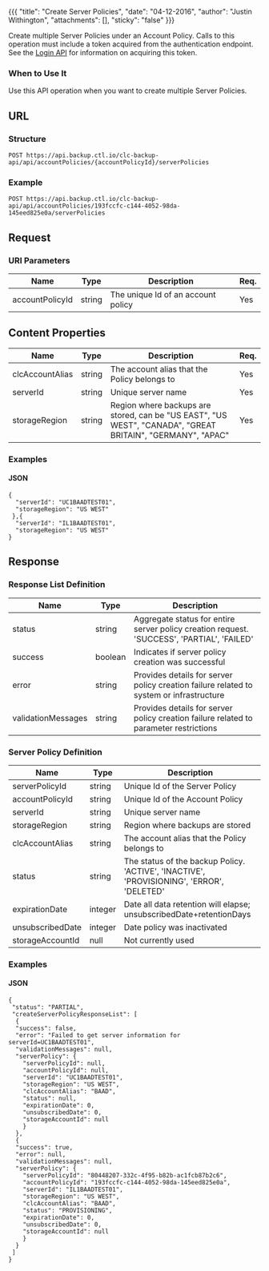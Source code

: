 {{{
  "title": "Create Server Policies",
  "date": "04-12-2016",
  "author": "Justin Withington",
  "attachments": [],
  "sticky": "false"
}}}

Create multiple Server Policies under an Account Policy. Calls to this operation must include a token acquired from the authentication endpoint. See the [Login API](../Authentication/login.md) for information on acquiring this token.

### When to Use It

Use this API operation when you want to create multiple Server Policies.

## URL

### Structure

    POST https://api.backup.ctl.io/clc-backup-api/api/accountPolicies/{accountPolicyId}/serverPolicies

### Example

    POST https://api.backup.ctl.io/clc-backup-api/api/accountPolicies/193fccfc-c144-4052-98da-145eed825e0a/serverPolicies

## Request

### URI Parameters

| Name | Type | Description | Req. |
| --- | --- | --- | --- |
| accountPolicyId | string | The unique Id of an account policy | Yes |


## Content Properties

| Name | Type | Description | Req. |
| --- | --- | --- | --- |
| clcAccountAlias | string | The account alias that the Policy belongs to | Yes |
| serverId | string | Unique server name | Yes|
| storageRegion | string | Region where backups are stored, can be "US EAST", "US WEST", "CANADA", "GREAT BRITAIN", "GERMANY", "APAC" | Yes|


### Examples

#### JSON

    {
      "serverId": "UC1BAADTEST01",
      "storageRegion": "US WEST"
     },{
      "serverId": "IL1BAADTEST01",
      "storageRegion": "US WEST"
    }


## Response

### Response List Definition

| Name | Type | Description |
| --- | --- | --- |
| status | string | Aggregate status for entire server policy creation request. 'SUCCESS', 'PARTIAL', 'FAILED' |
| success | boolean | Indicates if server policy creation was successful |
| error | string | Provides details for server policy creation failure related to system or infrastructure |
| validationMessages | string | Provides details for server policy creation failure related to parameter restrictions |

### Server Policy Definition

| Name | Type | Description |
| --- | --- | --- |
| serverPolicyId | string | Unique Id of the Server Policy |
| accountPolicyId | string | Unique Id of the Account Policy |
| serverId | string | Unique server name |
| storageRegion | string | Region where backups are stored |
| clcAccountAlias | string | The account alias that the Policy belongs to |
| status | string | The status of the backup Policy. 'ACTIVE', 'INACTIVE', 'PROVISIONING', 'ERROR', 'DELETED' |
| expirationDate | integer | Date all data retention will elapse; unsubscribedDate+retentionDays |
| unsubscribedDate | integer | Date policy was inactivated|
| storageAccountId | null | Not currently used |


### Examples

#### JSON

    {
     "status": "PARTIAL",
     "createServerPolicyResponseList": [
      {
      "success": false,
      "error": "Failed to get server information for serverId=UC1BAADTEST01",
      "validationMessages": null,
      "serverPolicy": {
        "serverPolicyId": null,
        "accountPolicyId": null,
        "serverId": "UC1BAADTEST01",
        "storageRegion": "US WEST",
        "clcAccountAlias": "BAAD",
        "status": null,
        "expirationDate": 0,
        "unsubscribedDate": 0,
        "storageAccountId": null
        }
      },
      {
      "success": true,
      "error": null,
      "validationMessages": null,
      "serverPolicy": {
        "serverPolicyId": "80448207-332c-4f95-b82b-ac1fcb87b2c6",
        "accountPolicyId": "193fccfc-c144-4052-98da-145eed825e0a",
        "serverId": "IL1BAADTEST01",
        "storageRegion": "US WEST",
        "clcAccountAlias": "BAAD",
        "status": "PROVISIONING",
        "expirationDate": 0,
        "unsubscribedDate": 0,
        "storageAccountId": null
        }
      }
     ]
    }
